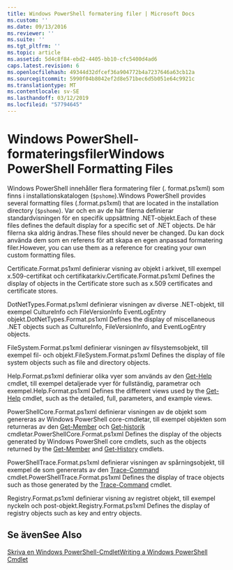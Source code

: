 ```yaml
---
title: Windows PowerShell formatering filer | Microsoft Docs
ms.custom: ''
ms.date: 09/13/2016
ms.reviewer: ''
ms.suite: ''
ms.tgt_pltfrm: ''
ms.topic: article
ms.assetid: 5d4c8f84-ebd2-4405-bb10-cfc5400d4ad6
caps.latest.revision: 6
ms.openlocfilehash: 49344d32dfcef36a904772b4a7237646a63cb12a
ms.sourcegitcommit: 5990f04b8042ef2d8e571bec6d5b051e64c9921c
ms.translationtype: MT
ms.contentlocale: sv-SE
ms.lasthandoff: 03/12/2019
ms.locfileid: "57794645"
---
```

# <a name="windows-powershell-formatting-files"></a><span data-ttu-id="31ccb-102">Windows PowerShell-formateringsfiler</span><span class="sxs-lookup"><span data-stu-id="31ccb-102">Windows PowerShell Formatting Files</span></span>

<span data-ttu-id="31ccb-103">Windows PowerShell innehåller flera formatering filer (. format.ps1xml) som finns i installationskatalogen (`$pshome`).</span><span class="sxs-lookup"><span data-stu-id="31ccb-103">Windows PowerShell provides several formatting files (.format.ps1xml) that are located in the installation directory (`$pshome`).</span></span> <span data-ttu-id="31ccb-104">Var och en av de här filerna definierar standardvisningen för en specifik uppsättning .NET-objekt.</span><span class="sxs-lookup"><span data-stu-id="31ccb-104">Each of these files defines the default display for a specific set of .NET objects.</span></span> <span data-ttu-id="31ccb-105">De här filerna ska aldrig ändras.</span><span class="sxs-lookup"><span data-stu-id="31ccb-105">These files should never be changed.</span></span> <span data-ttu-id="31ccb-106">Du kan dock använda dem som en referens för att skapa en egen anpassad formatering filer.</span><span class="sxs-lookup"><span data-stu-id="31ccb-106">However, you can use them as a reference for creating your own custom formatting files.</span></span>

<span data-ttu-id="31ccb-107">Certificate.Format.ps1xml definierar visning av objekt i arkivet, till exempel x.509-certifikat och certifikatarkiv.</span><span class="sxs-lookup"><span data-stu-id="31ccb-107">Certificate.Format.ps1xml Defines the display of objects in the Certificate store such as x.509 certificates and certificate stores.</span></span>

<span data-ttu-id="31ccb-108">DotNetTypes.Format.ps1xml definierar visningen av diverse .NET-objekt, till exempel CultureInfo och FileVersionInfo EventLogEntry objekt.</span><span class="sxs-lookup"><span data-stu-id="31ccb-108">DotNetTypes.Format.ps1xml Defines the display of miscellaneous .NET objects such as CultureInfo, FileVersionInfo, and EventLogEntry objects.</span></span>

<span data-ttu-id="31ccb-109">FileSystem.Format.ps1xml definierar visningen av filsystemsobjekt, till exempel fil- och objekt.</span><span class="sxs-lookup"><span data-stu-id="31ccb-109">FileSystem.Format.ps1xml Defines the display of file system objects such as file and directory objects.</span></span>

<span data-ttu-id="31ccb-110">Help.Format.ps1xml definierar olika vyer som används av den [Get-Help](/powershell/module/Microsoft.PowerShell.Core/Get-Help) cmdlet, till exempel detaljerade vyer för fullständig, parametrar och exempel.</span><span class="sxs-lookup"><span data-stu-id="31ccb-110">Help.Format.ps1xml Defines the different views used by the [Get-Help](/powershell/module/Microsoft.PowerShell.Core/Get-Help) cmdlet, such as the detailed, full, parameters, and example views.</span></span>

<span data-ttu-id="31ccb-111">PowerShellCore.Format.ps1xml definierar visningen av de objekt som genereras av Windows PowerShell core-cmdletar, till exempel objekten som returneras av den [Get-Member](/powershell/module/Microsoft.PowerShell.Utility/Get-Member) och [Get-historik](/powershell/module/Microsoft.PowerShell.Core/Get-History) cmdletar.</span><span class="sxs-lookup"><span data-stu-id="31ccb-111">PowerShellCore.Format.ps1xml Defines the display of the objects generated by Windows PowerShell core cmdlets, such as the objects returned by the [Get-Member](/powershell/module/Microsoft.PowerShell.Utility/Get-Member) and [Get-History](/powershell/module/Microsoft.PowerShell.Core/Get-History) cmdlets.</span></span>

<span data-ttu-id="31ccb-112">PowerShellTrace.Format.ps1xml definierar visningen av spårningsobjekt, till exempel de som genererats av den [Trace-Command](/powershell/module/Microsoft.PowerShell.Utility/Trace-Command) cmdlet.</span><span class="sxs-lookup"><span data-stu-id="31ccb-112">PowerShellTrace.Format.ps1xml Defines the display of trace objects such as those generated by the [Trace-Command](/powershell/module/Microsoft.PowerShell.Utility/Trace-Command) cmdlet.</span></span>

<span data-ttu-id="31ccb-113">Registry.Format.ps1xml definierar visning av registret objekt, till exempel nyckeln och post-objekt.</span><span class="sxs-lookup"><span data-stu-id="31ccb-113">Registry.Format.ps1xml Defines the display of registry objects such as key and entry objects.</span></span>

## <a name="see-also"></a><span data-ttu-id="31ccb-114">Se även</span><span class="sxs-lookup"><span data-stu-id="31ccb-114">See Also</span></span>

[<span data-ttu-id="31ccb-115">Skriva en Windows PowerShell-Cmdlet</span><span class="sxs-lookup"><span data-stu-id="31ccb-115">Writing a Windows PowerShell Cmdlet</span></span>](../cmdlet/writing-a-windows-powershell-cmdlet.md)

